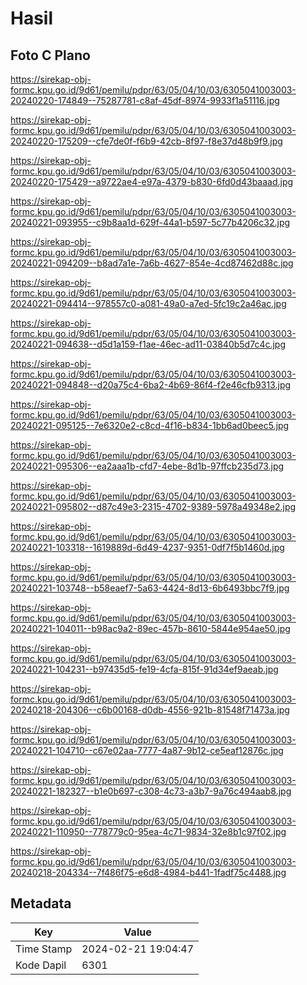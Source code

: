 # Hasil

## Foto C Plano

https://sirekap-obj-formc.kpu.go.id/9d61/pemilu/pdpr/63/05/04/10/03/6305041003003-20240220-174849--75287781-c8af-45df-8974-9933f1a51116.jpg

https://sirekap-obj-formc.kpu.go.id/9d61/pemilu/pdpr/63/05/04/10/03/6305041003003-20240220-175209--cfe7de0f-f6b9-42cb-8f97-f8e37d48b9f9.jpg

https://sirekap-obj-formc.kpu.go.id/9d61/pemilu/pdpr/63/05/04/10/03/6305041003003-20240220-175429--a9722ae4-e97a-4379-b830-6fd0d43baaad.jpg

https://sirekap-obj-formc.kpu.go.id/9d61/pemilu/pdpr/63/05/04/10/03/6305041003003-20240221-093955--c9b8aa1d-629f-44a1-b597-5c77b4206c32.jpg

https://sirekap-obj-formc.kpu.go.id/9d61/pemilu/pdpr/63/05/04/10/03/6305041003003-20240221-094209--b8ad7a1e-7a6b-4627-854e-4cd87462d88c.jpg

https://sirekap-obj-formc.kpu.go.id/9d61/pemilu/pdpr/63/05/04/10/03/6305041003003-20240221-094414--978557c0-a081-49a0-a7ed-5fc19c2a46ac.jpg

https://sirekap-obj-formc.kpu.go.id/9d61/pemilu/pdpr/63/05/04/10/03/6305041003003-20240221-094638--d5d1a159-f1ae-46ec-ad11-03840b5d7c4c.jpg

https://sirekap-obj-formc.kpu.go.id/9d61/pemilu/pdpr/63/05/04/10/03/6305041003003-20240221-094848--d20a75c4-6ba2-4b69-86f4-f2e46cfb9313.jpg

https://sirekap-obj-formc.kpu.go.id/9d61/pemilu/pdpr/63/05/04/10/03/6305041003003-20240221-095125--7e6320e2-c8cd-4f16-b834-1bb6ad0beec5.jpg

https://sirekap-obj-formc.kpu.go.id/9d61/pemilu/pdpr/63/05/04/10/03/6305041003003-20240221-095306--ea2aaa1b-cfd7-4ebe-8d1b-97ffcb235d73.jpg

https://sirekap-obj-formc.kpu.go.id/9d61/pemilu/pdpr/63/05/04/10/03/6305041003003-20240221-095802--d87c49e3-2315-4702-9389-5978a49348e2.jpg

https://sirekap-obj-formc.kpu.go.id/9d61/pemilu/pdpr/63/05/04/10/03/6305041003003-20240221-103318--1619889d-6d49-4237-9351-0df7f5b1460d.jpg

https://sirekap-obj-formc.kpu.go.id/9d61/pemilu/pdpr/63/05/04/10/03/6305041003003-20240221-103748--b58eaef7-5a63-4424-8d13-6b6493bbc7f9.jpg

https://sirekap-obj-formc.kpu.go.id/9d61/pemilu/pdpr/63/05/04/10/03/6305041003003-20240221-104011--b98ac9a2-89ec-457b-8610-5844e954ae50.jpg

https://sirekap-obj-formc.kpu.go.id/9d61/pemilu/pdpr/63/05/04/10/03/6305041003003-20240221-104231--b97435d5-fe19-4cfa-815f-91d34ef9aeab.jpg

https://sirekap-obj-formc.kpu.go.id/9d61/pemilu/pdpr/63/05/04/10/03/6305041003003-20240218-204306--c6b00168-d0db-4556-921b-81548f71473a.jpg

https://sirekap-obj-formc.kpu.go.id/9d61/pemilu/pdpr/63/05/04/10/03/6305041003003-20240221-104710--c67e02aa-7777-4a87-9b12-ce5eaf12876c.jpg

https://sirekap-obj-formc.kpu.go.id/9d61/pemilu/pdpr/63/05/04/10/03/6305041003003-20240221-182327--b1e0b697-c308-4c73-a3b7-9a76c494aab8.jpg

https://sirekap-obj-formc.kpu.go.id/9d61/pemilu/pdpr/63/05/04/10/03/6305041003003-20240221-110950--778779c0-95ea-4c71-9834-32e8b1c97f02.jpg

https://sirekap-obj-formc.kpu.go.id/9d61/pemilu/pdpr/63/05/04/10/03/6305041003003-20240218-204334--7f486f75-e6d8-4984-b441-1fadf75c4488.jpg


## Metadata

| Key        | Value               |
| ---------- | ------------------- |
| Time Stamp | 2024-02-21 19:04:47 |
| Kode Dapil | 6301                |



